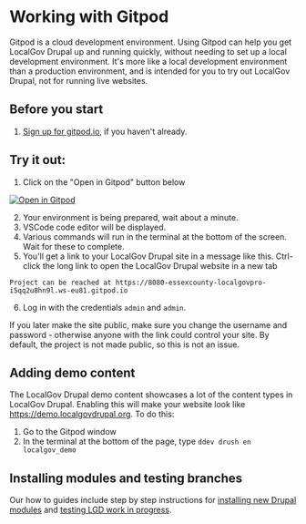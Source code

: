 # Working with Gitpod

Gitpod is a cloud development environment. Using Gitpod can help you get LocalGov Drupal up and running quickly, without needing to set up a local development environment. It's more like a local development environment than a production environment, and is intended for you to try out LocalGov Drupal, not for running live websites.

## Before you start
1. [Sign up for gitpod.io](https://gitpod.io/login), if you haven't already.

## Try it out:
1. Click on the "Open in Gitpod" button below

[![Open in Gitpod](https://gitpod.io/button/open-in-gitpod.svg)](https://gitpod.io/#https://github.com/localgovdrupal/localgov_project)

2. Your environment is being prepared, wait about a minute.
1. VSCode code editor will be displayed.
1. Various commands will run in the terminal at the bottom of the screen. Wait for these to complete.
1. You'll get a link to your LocalGov Drupal site in a message like this. Ctrl-click the long link to open the LocalGov Drupal website in a new tab
```
Project can be reached at https://8080-essexcounty-localgovpro-i5qq2u8hn9l.ws-eu81.gitpod.io
```
6. Log in with the credentials `admin` and `admin`.

If you later make the site public, make sure you change the username and password - otherwise anyone with the link could control your site. By default, the project is not made public, so this is not an issue.

## Adding demo content
The LocalGov Drupal demo content showcases a lot of the content types in LocalGov Drupal. Enabling this will make your website look like https://demo.localgovdrupal.org. To do this:

1. Go to the Gitpod window
2. In the terminal at the bottom of the page, type `ddev drush en localgov_demo`

## Installing modules and testing branches

Our how to guides include step by step instructions for [installing new Drupal modules](/devs/how-to/how-to-test-modules-with-gitpod.html#_4-install-a-new-module) and [testing LGD work in progress](/devs/how-to/how-to-test-modules-with-gitpod.html#_5-testing-branches-from-github).
